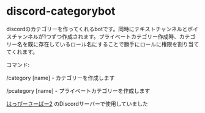 # discord-categorybot
discordのカテゴリーを作ってくれるbotです。同時にテキストチャンネルとボイスチャンネルが1つずつ作成されます。プライベートカテゴリー作成時、カテゴリー名を既に存在しているロール名にすることで勝手にロールに権限を割り当ててくれます。

コマンド:

/category [name] - カテゴリーを作成します

/pcategory [name] - プライベートカテゴリーを作成します

[はっぴーさーばー2](https://happymc.jimdo.com/)
のDiscordサーバーで使用していました
